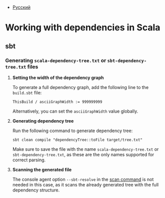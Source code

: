 - [Русский](../../dependencies/scala/)

# Working with dependencies in Scala

## sbt

### Generating `scala-dependency-tree.txt` or `sbt-dependency-tree.txt` files

1. **Setting the width of the dependency graph**

   To generate a full dependency graph, add the following line to the `build.sbt` file:

   ```
   ThisBuild / asciiGraphWidth := 999999999
   ```

   Alternatively, you can set the `asciiGraphWidth` value globally.

1. **Generating dependency tree**

   Run the following command to generate dependency tree:

   ```
   sbt clean compile "dependencyTree::toFile target/tree.txt"
   ```

   Make sure to save the file with the name `scala-dependency-tree.txt` or `sbt-dependency-tree.txt`, as these are the only names supported for correct parsing.

1. **Scanning the generated file**

   The console agent option `--sbt-resolve` in the [scan command](/agent/scan.en) is not needed in this case, as it scans the already generated tree with the full dependency structure.
